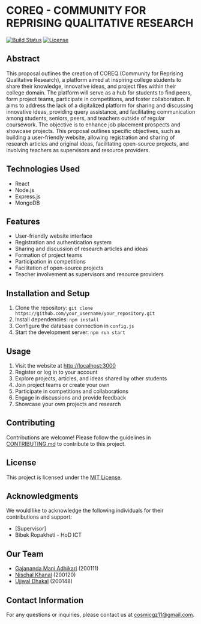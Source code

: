 # COREQ - COMMUNITY FOR REPRISING QUALITATIVE RESEARCH

[![Build Status](https://img.shields.io/badge/build-building-blue.svg)](https://travis-ci.org/your_username/your_repository)
[![License](https://img.shields.io/badge/license-MIT-blue.svg)](https://opensource.org/licenses/MIT)

## Abstract

This proposal outlines the creation of COREQ (Community for Reprising Qualitative Research), a platform aimed at inspiring college students to share their knowledge, innovative ideas, and project files within their college domain. The platform will serve as a hub for students to find peers, form project teams, participate in competitions, and foster collaboration. It aims to address the lack of a digitalized platform for sharing and discussing innovative ideas, providing query assistance, and facilitating communication among students, seniors, peers, and teachers outside of regular coursework. The objective is to enhance job placement prospects and showcase projects. This proposal outlines specific objectives, such as building a user-friendly website, allowing registration and sharing of research articles and original ideas, facilitating open-source projects, and involving teachers as supervisors and resource providers.

## Technologies Used

- React
- Node.js
- Express.js
- MongoDB

## Features

- User-friendly website interface
- Registration and authentication system
- Sharing and discussion of research articles and ideas
- Formation of project teams
- Participation in competitions
- Facilitation of open-source projects
- Teacher involvement as supervisors and resource providers

## Installation and Setup

1. Clone the repository: `git clone https://github.com/your_username/your_repository.git`
2. Install dependencies: `npm install`
3. Configure the database connection in `config.js`
4. Start the development server: `npm run start`

## Usage

1. Visit the website at [http://localhost:3000](http://localhost:3000)
2. Register or log in to your account
3. Explore projects, articles, and ideas shared by other students
4. Join project teams or create your own
5. Participate in competitions and collaborations
6. Engage in discussions and provide feedback
7. Showcase your own projects and research

## Contributing

Contributions are welcome! Please follow the guidelines in [CONTRIBUTING.md](CONTRIBUTING.md) to contribute to this project.

## License

This project is licensed under the [MIT License](LICENSE).

## Acknowledgments

We would like to acknowledge the following individuals for their contributions and support:

- [Supervisor]
- Bibek Ropakheti - HoD ICT

## Our Team

- [Gajananda Mani Adhikari](https://github.com/cosmicgz) (200111)
- [Nischal Khanal](https://github.com/Hunter-420) (200120)
- [Ujjwal Dhakal](https://github.com/ujjwalnp) (200148)

## Contact Information

For any questions or inquiries, please contact us at [cosmicgz11@gmail.com](mailto:cosmicgz11@gmail.com).
